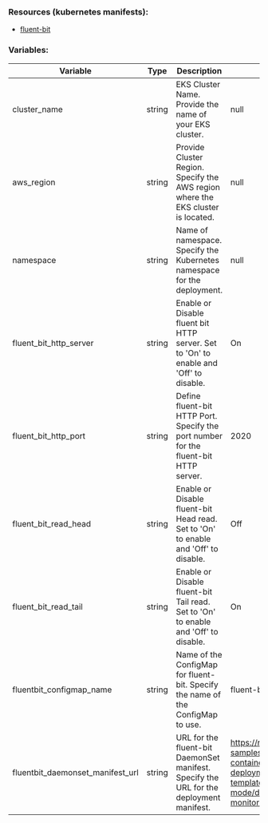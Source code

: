 ### Resources (kubernetes manifests): 
  - [fluent-bit](https://github.com/aws-samples/amazon-cloudwatch-container-insights/tree/main/k8s-deployment-manifest-templates/deployment-mode/daemonset/container-insights-monitoring/fluent-bit)

### Variables:

| Variable                          | Type   | Description                                       | Default                                                                                     |
|-----------------------------------|--------|---------------------------------------------------|---------------------------------------------------------------------------------------------|
| cluster_name                      | string | EKS Cluster Name. Provide the name of your EKS cluster. | null                                                                                        |
| aws_region                        | string | Provide Cluster Region. Specify the AWS region where the EKS cluster is located. | null                                                                                        |
| namespace                         | string | Name of namespace. Specify the Kubernetes namespace for the deployment. | null                                                                                        |
| fluent_bit_http_server            | string | Enable or Disable fluent bit HTTP server. Set to 'On' to enable and 'Off' to disable. | On                                                                                          |
| fluent_bit_http_port              | string | Define fluent-bit HTTP Port. Specify the port number for the fluent-bit HTTP server. | 2020                                                                                        |
| fluent_bit_read_head              | string | Enable or Disable fluent-bit Head read. Set to 'On' to enable and 'Off' to disable. | Off                                                                                         |
| fluent_bit_read_tail              | string | Enable or Disable fluent-bit Tail read. Set to 'On' to enable and 'Off' to disable. | On                                                                                          |
| fluentbit_configmap_name          | string | Name of the ConfigMap for fluent-bit. Specify the name of the ConfigMap to use. | fluent-bit-cluster-info                                                                     |
| fluentbit_daemonset_manifest_url  | string | URL for the fluent-bit DaemonSet manifest. Specify the URL for the deployment manifest. | https://raw.githubusercontent.com/aws-samples/amazon-cloudwatch-container-insights/main/k8s-deployment-manifest-templates/deployment-mode/daemonset/container-insights-monitoring/fluent-bit/fluent-bit.yaml |
